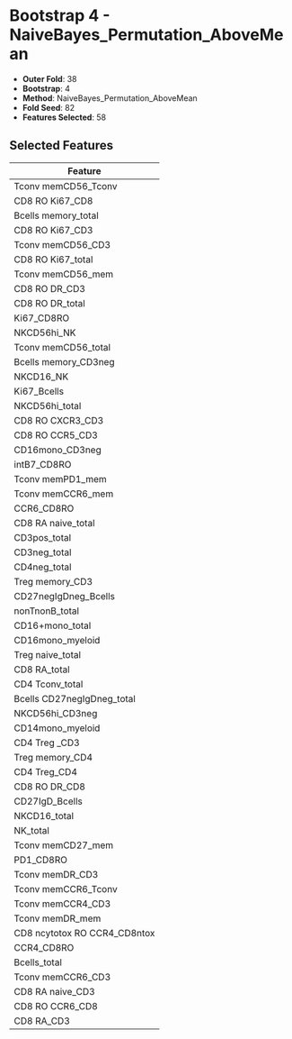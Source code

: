 # Bootstrap 4 - NaiveBayes_Permutation_AboveMean

- **Outer Fold**: 38
- **Bootstrap**: 4
- **Method**: NaiveBayes_Permutation_AboveMean
- **Fold Seed**: 82
- **Features Selected**: 58

## Selected Features

| Feature |
|---------|
| Tconv memCD56_Tconv |
| CD8 RO Ki67_CD8 |
| Bcells memory_total |
| CD8  RO Ki67_CD3 |
| Tconv memCD56_CD3 |
| CD8 RO Ki67_total |
| Tconv memCD56_mem |
| CD8 RO DR_CD3 |
| CD8 RO DR_total |
| Ki67_CD8RO |
| NKCD56hi_NK |
| Tconv memCD56_total |
| Bcells memory_CD3neg |
| NKCD16_NK |
| Ki67_Bcells |
| NKCD56hi_total |
| CD8 RO CXCR3_CD3 |
| CD8 RO CCR5_CD3 |
| CD16mono_CD3neg |
| intB7_CD8RO |
| Tconv memPD1_mem |
| Tconv memCCR6_mem |
| CCR6_CD8RO |
| CD8 RA naive_total |
| CD3pos_total |
| CD3neg_total |
| CD4neg_total |
| Treg memory_CD3 |
| CD27negIgDneg_Bcells |
| nonTnonB_total |
| CD16+mono_total |
| CD16mono_myeloid |
| Treg naive_total |
| CD8 RA_total |
| CD4 Tconv_total |
| Bcells CD27negIgDneg_total |
| NKCD56hi_CD3neg |
| CD14mono_myeloid |
| CD4 Treg _CD3 |
| Treg memory_CD4 |
| CD4 Treg_CD4 |
| CD8 RO DR_CD8 |
| CD27IgD_Bcells |
| NKCD16_total |
| NK_total |
| Tconv memCD27_mem |
| PD1_CD8RO |
| Tconv memDR_CD3 |
| Tconv memCCR6_Tconv |
| Tconv memCCR4_CD3 |
| Tconv memDR_mem |
| CD8 ncytotox RO CCR4_CD8ntox |
| CCR4_CD8RO |
| Bcells_total |
| Tconv memCCR6_CD3 |
| CD8 RA naive_CD3 |
| CD8 RO CCR6_CD8 |
| CD8 RA_CD3 |
